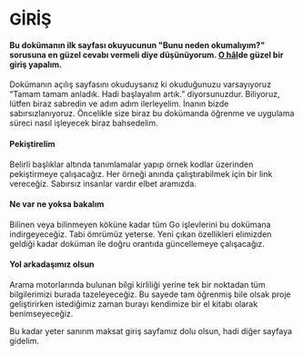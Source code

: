 # GİRİŞ

#### Bu dokümanın ilk sayfası okuyucunun "Bunu neden okumalıyım?" sorusuna en güzel cevabı vermeli diye düşünüyorum. [O hâl](https://www.nasilyazilir.org/o-halde-nasil-yazilir.html)de güzel bir giriş yapalım.

Dokümanın açılış sayfasını okuduysanız ki okuduğunuzu varsayıyoruz “Tamam tamam anladık. Hadi başlayalım artık.” diyorsunuzdur. Biliyoruz, lütfen biraz sabredin ve adım adım ilerleyelim. İnanın bizde sabırsızlanıyoruz. Öncelikle size biraz bu dokümanda öğrenme ve uygulama süreci nasıl işleyecek biraz bahsedelim.

#### **Pekiştirelim**

Belirli başlıklar altında tanımlamalar yapıp örnek kodlar üzerinden pekiştirmeye çalışacağız. Her örneği anında çalıştırabilmek için bir link vereceğiz. Sabırsız insanlar vardır elbet aramızda.

#### **Ne var ne yoksa bakalım**

Bilinen veya bilinmeyen köküne kadar tüm Go işlevlerini bu dokümana indirgeyeceğiz. Tabi ömrümüz yeterse. Yeni çıkan özellikleri elimizden geldiği kadar doküman ile doğru orantıda güncellemeye çalışacağız.

#### **Yol arkadaşımız olsun**

Arama motorlarında bulunan bilgi kirliliği yerine tek bir noktadan tüm bilgilerimizi burada tazeleyeceğiz. Bu sayede tam öğrenmiş bile olsak proje geliştirirken istediğimiz zaman burayı kendimize bir el kitabı olarak benimseyeceğiz.

Bu kadar yeter sanırım maksat giriş sayfamız dolu olsun, hadi diğer sayfaya gidelim.



